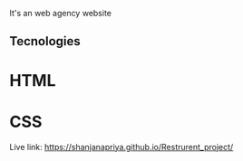 It's an web agency website

## Tecnologies
# HTML
# CSS

Live link: https://shanjanapriya.github.io/Restrurent_project/

